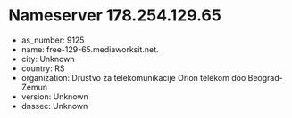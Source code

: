 # Nameserver 178.254.129.65

* as_number: 9125
* name: free-129-65.mediaworksit.net.
* city: Unknown
* country: RS
* organization: Drustvo za telekomunikacije Orion telekom doo Beograd-Zemun
* version: Unknown
* dnssec: Unknown

